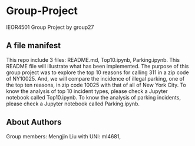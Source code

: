 # Group-Project
IEOR4501 Group Project by group27
## A file manifest
This repo include 3 files: README.md, Top10.ipynb, Parking.ipynb. This README file will illustrate what has been implemented.
The purpose of this group project was to explore the top 10 reasons for calling 311 in a zip code of NY10025. And, we will compare the incidence of illegal parking, one of the top ten reasons, in zip code 10025 with that of all of New York City.
To know the analysis of top 10 incident types, please check a Jupyter notebook called Top10.ipynb. To know the analysis of parking incidents, please check a Jupyter notebook called Parking.ipynb.
## About Authors
Group members: Mengjin Liu with UNI: ml4681,

